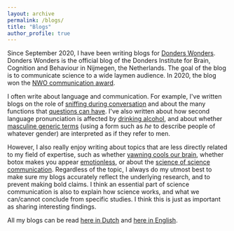 ```yaml
---
layout: archive
permalink: /blogs/
title: "Blogs"
author_profile: true
---
```


Since September 2020, I have been writing blogs for [Donders Wonders](https://blog.donders.ru.nl/). Donders Wonders is the official blog of the Donders Institute for Brain, Cognition and Behaviour in Nijmegen, the Netherlands. The goal of the blog is to communicate science to a wide laymen audience. In 2020, the blog won the [NWO communication award](https://blog.donders.ru.nl/?p=12858&lang=en).

I often write about language and communication. For example, I've written blogs on the role of [sniffing during conversation](https://blog.donders.ru.nl/?p=12369&lang=en) and about the many functions that [questions can have](https://blog.donders.ru.nl/?p=12502&lang=en). I've also written about how second language pronunciation is affected by [drinking alcohol](https://blog.donders.ru.nl/?p=12941&lang=en), and about whether [masculine generic terms](https://blog.donders.ru.nl/?p=13060&lang=en) (using a form such as *he* to describe people of whatever gender) are interpreted as if they refer to men. 

However, I also really enjoy writing about topics that are less directly related to my field of expertise, such as whether [yawning cools our brain](https://blog.donders.ru.nl/?p=13143&lang=en), whether botox makes you appear [emotionless](https://blog.donders.ru.nl/?p=14037&lang=en), or about the [science of science communication](https://blog.donders.ru.nl/?p=12871&lang=en). Regardless of the topic, I always do my utmost best to make sure my blogs accurately reflect the underlying research, and to prevent making bold claims. I think an essential part of science communication is also to explain how science works, and what we can/cannot conclude from specific studies. I think this is just as important as sharing interesting findings. 

All my blogs can be read [here in Dutch](https://blog.donders.ru.nl/?author_name=marlijn-ter-bekke) and [here in English](https://blog.donders.ru.nl/?author_name=marlijn-ter-bekke&lang=en). 
